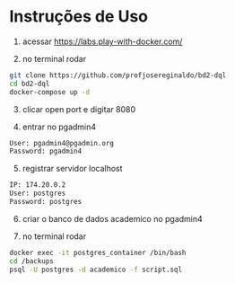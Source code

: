 # Instruções de Uso

1) acessar https://labs.play-with-docker.com/

2) no terminal rodar
```bash 
git clone https://github.com/profjosereginaldo/bd2-dql
cd bd2-dql
docker-compose up -d
```
3) clicar open port e digitar 8080

4) entrar no pgadmin4
```bash
User: pgadmin4@pgadmin.org
Password: pgadmin4
```
5) registrar servidor localhost
```bash 
IP: 174.20.0.2
User: postgres
Password: postgres
```
6) criar o banco de dados academico no pgadmin4

7) no terminal rodar 
```bash 
docker exec -it postgres_container /bin/bash
cd /backups
psql -U postgres -d academico -f script.sql
```
